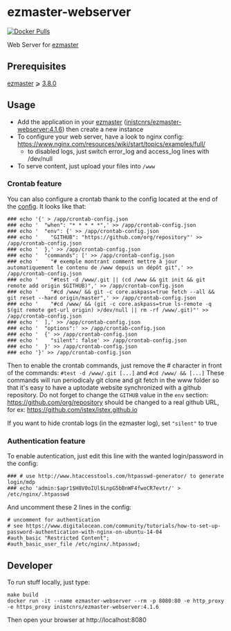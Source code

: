 # ezmaster-webserver

[![Docker Pulls](https://img.shields.io/docker/pulls/inistcnrs/ezmaster-webserver.svg)](https://registry.hub.docker.com/u/inistcnrs/ezmaster-webserver/)

Web Server for [ezmaster](https://github.com/Inist-CNRS/ezmaster)

## Prerequisites 

[ezmaster](https://github.com/Inist-CNRS/ezmaster) ⩾ [3.8.0](https://github.com/Inist-CNRS/ezmaster#ezmaster-380)

## Usage

- Add the application in your [ezmaster](https://github.com/Inist-CNRS/ezmaster) ([inistcnrs/ezmaster-webserver:4.1.6](https://hub.docker.com/r/inistcnrs/ezmaster-webserver/tags/)) then create a new instance
- To configure your web server, have a look to nginx config:
  https://www.nginx.com/resources/wiki/start/topics/examples/full/
  - to disabled logs, just switch error_log and access_log lines with /dev/null
- To serve content, just upload your files into `/www`

### Crontab feature

You can also configure a crontab thank to the config located at the end of the [config](https://github.com/Inist-CNRS/ezmaster-webserver/blob/master/nginx.conf#L60-L71). It looks like that:

  ```
### echo '{' > /app/crontab-config.json
### echo '  "when": "* * * * *",' >> /app/crontab-config.json
### echo '  "env": {' >> /app/crontab-config.json
### echo '    "GITHUB": "https://github.com/org/repository"' >> /app/crontab-config.json
### echo '  },' >> /app/crontab-config.json
### echo '  "commands": [' >> /app/crontab-config.json
### echo '    "# exemple montrant comment mettre à jour automatiquement le contenu de /www depuis un dépôt git",' >> /app/crontab-config.json
### echo '    "#test -d /www/.git || (cd /www && git init && git remote add origin $GITHUB)",' >> /app/crontab-config.json
### echo '    "#cd /www/ && git -c core.askpass=true fetch --all && git reset --hard origin/master",' >> /app/crontab-config.json
### echo '    "#cd /www/ && (git -c core.askpass=true ls-remote -q $(git remote get-url origin) >/dev/null || rm -rf /www/.git)"' >> /app/crontab-config.json
### echo '  ],' >> /app/crontab-config.json
### echo '  "options":' >> /app/crontab-config.json
### echo '  {' >> /app/crontab-config.json
### echo '    "silent": false' >> /app/crontab-config.json
### echo '  }' >> /app/crontab-config.json
### echo '}' >> /app/crontab-config.json
  ```

Then to enable the crontab commands, just remove the # character in front of the commands: `#test -d /www/.git [...]` and `#cd /www/ && [...]`
These commands will run periodicaly git clone and git fetch in the www folder so that it's easy to have a uptodate website synchronized with a github repository. Do not forget to change the ``GITHUB`` value in the ``env`` section: https://github.com/org/repository should be changed to a real github URL, for ex: https://github.com/istex/istex.github.io

If you want to hide crontab logs (in the ezmaster log), set `"silent"` to true

### Authentication feature

To enable autentication, just edit this line with the wanted login/password in the config:

```
### # use http://www.htaccesstools.com/htpasswd-generator/ to generate login/mdp
### echo 'admin:$apr1$H8V0oIUl$LnpG5bBnWF4fwoCR7evtr/' > /etc/nginx/.htpasswd
```

And uncomment these 2 lines in the config:

```
# uncomment for authentication
# see https://www.digitalocean.com/community/tutorials/how-to-set-up-password-authentication-with-nginx-on-ubuntu-14-04
#auth_basic "Restricted Content";
#auth_basic_user_file /etc/nginx/.htpasswd;
```

## Developer

To run stuff locally, just type:

```
make build
docker run -it --name ezmaster-webserver --rm -p 8080:80 -e http_proxy -e https_proxy inistcnrs/ezmaster-webserver:4.1.6
```

Then open your browser at http://localhost:8080

